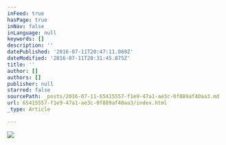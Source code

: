 ```yaml
---
inFeed: true
hasPage: true
inNav: false
inLanguage: null
keywords: []
description: ''
datePublished: '2016-07-11T20:47:11.069Z'
dateModified: '2016-07-11T20:31:45.875Z'
title: ''
author: []
authors: []
publisher: null
starred: false
sourcePath: _posts/2016-07-11-65415557-f1e9-47a1-ae3c-0f889af40aa3.md
url: 65415557-f1e9-47a1-ae3c-0f889af40aa3/index.html
_type: Article

---
```

![](https://the-grid-user-content.s3-us-west-2.amazonaws.com/8ef2b71a-f759-47d4-b708-9e5f2e2c1028.jpg)